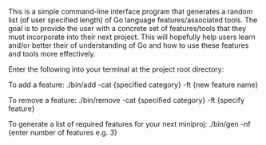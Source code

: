 This is a simple command-line interface program that generates a random list (of user specified length) of Go language features/associated tools. The goal is to provide the user with a concrete set of features/tools that they must incorporate into their next project. This will hopefully help users learn and/or better their of understanding of Go and how to use these features and tools more effectively.

Enter the following into your terminal at the project root directory:

To add a feature:
./bin/add -cat {specified category} -ft {new feature name}

To remove a feature:
./bin/remove -cat {specified category} -ft {specify feature}

To generate a list of required features for your next miniproj:
./bin/gen -nf {enter number of features e.g. 3}

